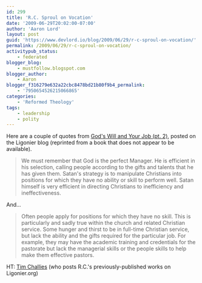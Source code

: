 ```yaml
---
id: 299
title: 'R.C. Sproul on Vocation'
date: '2009-06-29T20:02:00-07:00'
author: 'Aaron Lord'
layout: post
guid: 'https://www.devlord.io/blog/2009/06/29/r-c-sproul-on-vocation/'
permalink: /2009/06/29/r-c-sproul-on-vocation/
activitypub_status:
    - federated
blogger_blog:
    - mustfollow.blogspot.com
blogger_author:
    - Aaron
blogger_f316279e632a22cbc8478bd21b80f9b4_permalink:
    - '7950654526215066865'
categories:
    - 'Reformed Theology'
tags:
    - leadership
    - polity
---
```


Here are a couple of quotes from <a href="http://www.ligonier.org/blog/2009/06/gods-will-and-your-job-pt-2.html">God's Will and Your Job (pt. 2)</a>, posted on the Ligonier blog (reprinted from a book that does not appear to be available).
<blockquote>We must remember that God is the perfect Manager. He is efficient in his selection, calling people according to the gifts and talents that he has given them. Satan's strategy is to manipulate Christians into positions for which they have no ability or skill to perform well. Satan himself is very efficient in directing Christians to inefficiency and ineffectiveness.</blockquote>
And...
<blockquote>Often people apply for positions for which they have no skill. This is particularly and sadly true within the church and related Christian service. Some hunger and thirst to be in full-time Christian service, but lack the ability and the gifts required for the particular job. For example, they may have the academic training and credentials for the pastorate but lack the managerial skills or the people skills to help make them effective pastors.</blockquote>
HT: <a href="http://www.ligonier.org/blog/tim_challies/">Tim Challies</a> (who posts R.C.'s previously-published works on Ligonier.org)